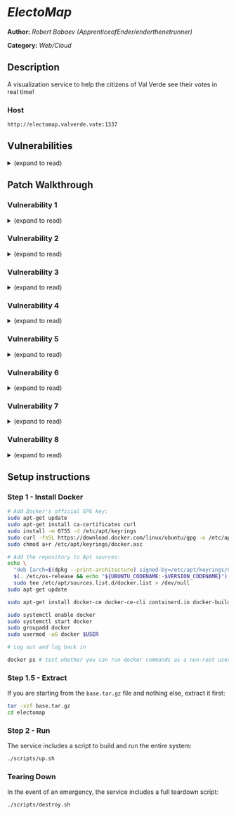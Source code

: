 # _ElectoMap_

**Author:** _Robert Babaev (ApprenticeofEnder/enderthenetrunner)_

**Category:** _Web/Cloud_

## Description

A visualization service to help the citizens of Val Verde see their votes in real time!

### Host

`http://electomap.valverde.vote:1337`

## Vulnerabilities

<details>
<summary>(expand to read)</summary><br>

1. The MQTT message broker used to transmit vote data across the system lacks any sort of access control. This means that votes can be intercepted and tied to the individuals making them.
2. No checks exist to verify whether a user has already voted.
3. Vote keys can be forged, since the JWT secret is left as a default that is relatively easy to crack or find via source code exposure.
4. Vote keys are not verified, so as long as the data maps to something in the database, users can submit arbitrary JWT payloads.
5. Duplicate national IDs can exist, leading to potential impersonation.
6. Fake votes can be submitted to the vote-counts topic, leading to disparity between the client and server
7. Users' national ID is exposed in the vote key payload.
8. A test account is hard-coded and active in the system, leading to potential for voting abuse if all other attempts fail.

</details>

## Patch Walkthrough

### Vulnerability 1

<details>
<summary>(expand to read)</summary><br>

There are a few potential fixes for this vulnerability. The first is to avoid using the `votes` topic entirely, and just have all of the processing occur within the `/api/votes` endpoint. However, given the intent to simulate a distributed, event-driven system, this isn't ideal.

The second approach involves adding access control lists and authorization checks to `mosquitto`. To do this, a few things will need to be modified.

**Note:** If you are having trouble with permissions, a good way to gain access to the configuration files is to spool up a Mosquitto container via Docker Compose:

```bash
docker compose run --rm mqtt /bin/sh
```

First, add the following lines to the `mosquitto.conf` file:

```
acl_file /mosquitto/config/electomap.acl
password_file /mosquitto/passwd_file
```

Next, add the `electomap.acl` file to the `mosquitto/config` folder:

```
topic read vote-counts

user electomap
topic vote-counts
topic votes
```

This allows read-only access to the anonymized `vote-counts` topic, while giving full access to the `electomap` user.

Next, modify the Dockerfile for Mosquitto to create a password file using the `mosquitto_passwd` command. Here is an example:

```Dockerfile
FROM docker.io/library/eclipse-mosquitto:2

ARG MQTT_USERNAME=electomap
ARG MQTT_PASSWORD=Td4TmbaEHpWVsu3YHs39nluuKEcwW0wwLY63nFQl5Ug

printf "${MQTT_PASSWORD}\n${MQTT_PASSWORD}\n" | mosquitto_passwd -c /mosquitto/passwd_file ${MQTT_USERNAME}
```

Finally, modify the MQTT client code in the SvelteKit app to use the new username and password supplied. It is good practice to use environment variables and secure passwords where possible.

In an ideal scenario, you would use build secrets where possible, but considering the images are not being uploaded, this is not as much of an issue.

</details>

### Vulnerability 2

<details>
<summary>(expand to read)</summary><br>

This vulnerability comes as a result of a lack of checks for duplicate votes. Here are some approaches and considerations:

1. Add a "hasVoted" boolean flag in the Users table and checking it while processing votes.
2. To avoid race conditions, use Drizzle's transaction feature and PostgreSQL's "SELECT FOR UPDATE".
3. When a user creates a vote key, check if they already have one - this may alleviate other potential vulnerabilities.

</details>

### Vulnerability 3

<details>
<summary>(expand to read)</summary><br>

Either set a secure default for the JWT secret (`node:crypto`'s `randomBytes` utility is helpful) or set the AUTH_SECRET environment variable.

</details>

### Vulnerability 4

<details>
<summary>(expand to read)</summary><br>

The app uses `jose.decodeJWT` rather than the correct `jose.jwtVerify` function. Remedy this and the vulnerability is solved.

</details>

### Vulnerability 5

<details>
<summary>(expand to read)</summary><br>

Add a uniqueness check for the national ID in the Users table itself. If you want to get fancy, add a try/catch for when duplicate IDs occur.

</details>

### Vulnerability 6

<details>
<summary>(expand to read)</summary><br>

Once again, the ideal solution for this is to add access control to Mosquitto. See #vulnerability-1

</details>

### Vulnerability 7

<details>
<summary>(expand to read)</summary><br>

Use the user ID rather than the national ID in the vote key. Change checks accordingly.

</details>

### Vulnerability 8

<details>
<summary>(expand to read)</summary><br>

Just delete the test account, it has no reason to be there in a live environment.

</details>

## Setup instructions

### Step 1 - Install Docker

```bash
# Add Docker's official GPG key:
sudo apt-get update
sudo apt-get install ca-certificates curl
sudo install -m 0755 -d /etc/apt/keyrings
sudo curl -fsSL https://download.docker.com/linux/ubuntu/gpg -o /etc/apt/keyrings/docker.asc
sudo chmod a+r /etc/apt/keyrings/docker.asc

# Add the repository to Apt sources:
echo \
  "deb [arch=$(dpkg --print-architecture) signed-by=/etc/apt/keyrings/docker.asc] https://download.docker.com/linux/ubuntu \
  $(. /etc/os-release && echo "${UBUNTU_CODENAME:-$VERSION_CODENAME}") stable" | \
  sudo tee /etc/apt/sources.list.d/docker.list > /dev/null
sudo apt-get update

sudo apt-get install docker-ce docker-ce-cli containerd.io docker-buildx-plugin docker-compose-plugin

sudo systemctl enable docker
sudo systemctl start docker
sudo groupadd docker
sudo usermod -aG docker $USER

# Log out and log back in

docker ps # test whether you can run docker commands as a non-root user
```

### Step 1.5 - Extract

If you are starting from the `base.tar.gz` file and nothing else, extract it first:

```bash
tar -xzf base.tar.gz
cd electomap
```

### Step 2 - Run

The service includes a script to build and run the entire system:

```bash
./scripts/up.sh
```

### Tearing Down

In the event of an emergency, the service includes a full teardown script:

```bash
./scripts/destroy.sh
```
